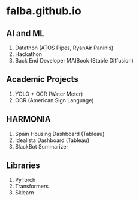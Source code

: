 # falba.github.io

## AI and ML
1. Datathon (ATOS Pipes, RyanAir Paninis)
2. Hackathon
3. Back End Developer MAIBook (Stable Diffusion)


## Academic Projects
1. YOLO + OCR (Water Meter)
2. OCR (American Sign Language)


## HARMONIA
1. Spain Housing Dashboard (Tableau)
2. Idealista Dashboard (Tableau)
3. SlackBot Summarizer

## Libraries
1. PyTorch
2. Transformers
3. Sklearn
